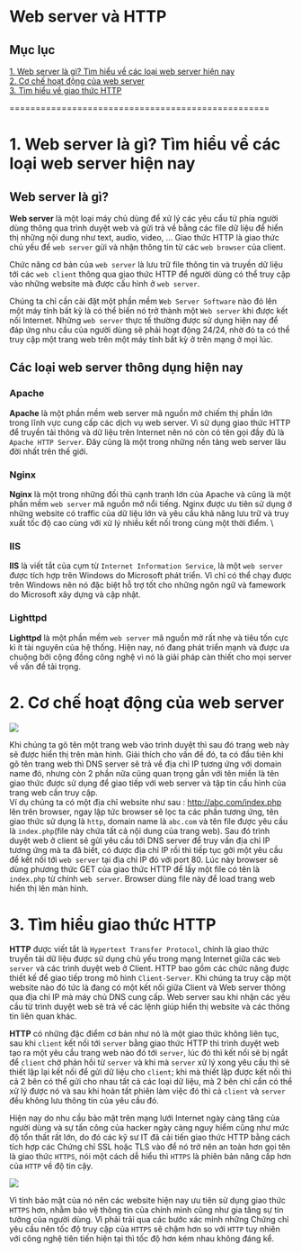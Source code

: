 # Web server và HTTP

## Mục lục

[1. Web server là gì? Tìm hiểu về các loại web server hiện nay](#webserver)  
[2. Cơ chế hoạt động của web server](#cochehoatdong)  
[3. Tìm hiểu về giao thức HTTP](#http)  

==================================================

<a name="webserver"></a>  
# 1. Web server là gì? Tìm hiểu về các loại web server hiện nay

## Web server là gì?  

**Web server** là một loại máy chủ dùng để xử lý các yêu cầu từ phía người dùng thông qua trình duyệt web và gửi trả về bằng các file dữ liệu để hiển thị những nội dung như text, audio, video, ... Giao thức HTTP là giao thức chủ yếu để `web server` gửi và nhận thông tin từ các `web browser` của client.  

Chức năng cơ bản của `web server` là lưu trữ file thông tin và truyền dữ liệu tới các `web client` thông qua giao thức HTTP để người dùng có thể truy cập vào những website mà được cấu hình ở `web server`.  

Chúng ta chỉ cần cài đặt một phần mềm `Web Server Software` nào đó lên một máy tính bất kỳ là có thể biến nó trở thành một `Web server` khi được kết nối Internet. Những `web server` thực tế thường được sử dụng hiện nay để đáp ứng nhu cầu của người dùng sẽ phải hoạt động 24/24, nhờ đó ta có thể truy cập một trang web trên một máy tính bất kỳ ở trên mạng ở mọi lúc.  

## Các loại web server thông dụng hiện nay  

### Apache  

**Apache** là một phần mềm web server mã nguồn mở chiếm thị phần lớn trong lĩnh vực cung cấp các dịch vụ web server. Vì sử dụng giao thức HTTP để truyền tải thông và dữ liệu trên Internet nên nó còn có tên gọi đầy đủ là `Apache HTTP Server`. Đây cũng là một trong những nền tảng web server lâu đời nhất trên thế giới.  

### Nginx

**Nginx** là một trong những đối thủ cạnh tranh lớn của Apache và cũng là một phần mềm `web server` mã nguồn mở nổi tiếng. Nginx được ưu tiên sử dụng ở những website có traffic của dữ liệu lớn và yêu cầu khả năng lưu trữ và truy xuất tốc độ cao cùng với xử lý nhiều kết nối trong cùng một thời điểm.  \

###  IIS  

**IIS** là viết tắt của cụm từ `Internet Information Service`, là một `web server` được tích hợp trên Windows do Microsoft phát triển. Vì chỉ có thể chạy được trên Windows nên nó đặc biệt hỗ trợ tốt cho những ngôn ngữ và famework do Microsoft xây dựng và cập nhật.  

### Lighttpd

**Lighttpd** là một phần mềm `web server` mã nguồn mở rất nhẹ và tiêu tốn cực kì ít tài nguyên của hệ thống. Hiện nay, nó đang phát triển mạnh và được ưa chuộng bởi cộng đồng công nghệ vì nó là giải pháp càn thiết cho mọi server về vấn đề tải trọng.  

<a name="cochehoatdong"></a>  
# 2. Cơ chế hoạt động của web server  

<img src="https://i.imgur.com/FTalNiP.png">  

Khi chúng ta gõ tên một trang web vào trình duyệt thì sau đó trang web này sẽ được hiển thị trên màn hình. Giải thích cho vấn đề đó, ta có đầu tiên khi gõ tên trang web thì DNS server sẽ trả về địa chỉ IP tương ứng với domain name đó, nhưng còn 2 phần nữa cũng quan trọng gắn với tên miền là tên giao thức được sử dụng để giao tiếp với web server và tập tin cấu hình của trang web cần truy cập.  
Ví dụ chúng ta có một địa chỉ website như sau : http://abc.com/index.php lên trên browser, ngay lập tức browser sẽ lọc ta các phần tương ứng, tên giao thức sử dụng là `http`, domain name là `abc.com` và tên file được yêu cầu là `index.php`(file này chứa tất cả nội dung của trang web). Sau đó trình duyệt web ở client sẽ gửi yêu cầu tới DNS server để truy vấn địa chỉ IP tương ứng mà ta đã biết, có được địa chỉ IP rồi thì tiếp tục gởi một yêu cầu để kết nối tới `web server` tại địa chỉ IP đó với port 80. Lúc này browser sẽ dùng phương thức GET của giao thức HTTP để lấy một file có tên là `index.php` từ chính `web server`. Browser dùng file này để load trang web hiển thị lên màn hình.  

<a name="http"></a>  
# 3. Tìm hiểu giao thức HTTP  

**HTTP** được viết tắt là `Hypertext Transfer Protocol`, chính là giao thức truyền tải dữ liệu được sử dụng chủ yếu trong mạng Internet giữa các `Web server` và các trình duyệt web ở Client. HTTP bao gồm các chức năng được thiết kế để giao tiếp trong mô hình `Client-Server`. Khi chúng ta truy cập một website nào đó tức là đang có một kết nối giữa Client và Web server thông qua địa chỉ IP mà máy chủ DNS cung cấp. Web server sau khi nhận các yêu cầu từ trình duyệt web sẽ trả về các lệnh giúp hiển thị website và các thông tin liên quan khác.  

**HTTP** có những đặc điểm cơ bản như nó là một giao thức không liên tục, sau khi `client` kết nối tới `server` bằng giao thức HTTP thì trình duyệt web tạo ra một yêu cầu trang web nào đó tới `server`, lúc đó thì kết nối sẽ bị ngắt để `client` chờ phản hồi từ `server` và khi mà `server` xử lý xong yêu cầu thì sẽ thiết lập lại kết nối để gửi dữ liệu cho `client`; khi mà thiết lập được kết nối thì cả 2 bên có thể gửi cho nhau tất cả các loại dữ liệu, mà 2 bên chỉ cần có thể xử lý được nó và sau khi hoàn tất phiên làm việc đó thì cả `client` và `server` đều không lưu thông tin của yêu cầu đó.  

Hiện nay do nhu cầu bảo mật trên mạng lưới Internet ngày càng tăng của người dùng và sự tấn công của hacker ngày càng nguy hiểm cũng như mức độ tổn thất rất lớn, do đó các kỹ sư IT đã cải tiến giao thức HTTP bằng cách tích hợp các Chứng chỉ SSL hoặc TLS vào để nó trở nên an toàn hơn gọi tên là giao thức `HTTPS`, nói một cách dễ hiểu thì `HTTPS` là phiên bản nâng cấp hơn của `HTTP` về độ tin cậy.  

<img src="https://i.imgur.com/ntSjuXr.png">  

Vì tính bảo mật của nó nên các website hiện nay ưu tiên sử dụng giao thức `HTTPS` hơn, nhằm bảo vệ thông tin của chính mình cũng như gia tăng sự tin tưởng của người dùng. Vì phải trải qua các bước xác minh những Chứng chỉ yêu cầu nên tốc độ truy cập của `HTTPS` sẽ chậm hơn so với `HTTP` tuy nhiên với công nghệ tiên tiến hiện tại thì tốc độ hơn kém nhau không đáng kể.



